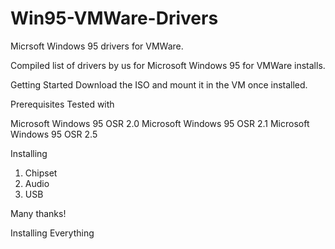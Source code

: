 # Win95-VMWare-Drivers
Micrsoft Windows 95 drivers for VMWare.

Compiled list of drivers by us for Microsoft Windows 95 for VMWare installs.

Getting Started
Download the ISO and mount it in the VM once installed.

Prerequisites
Tested with 

Microsoft Windows 95 OSR 2.0
Microsoft Windows 95 OSR 2.1
Microsoft Windows 95 OSR 2.5

Installing

1. Chipset
2. Audio
3. USB

   
Many thanks!

Installing Everything
